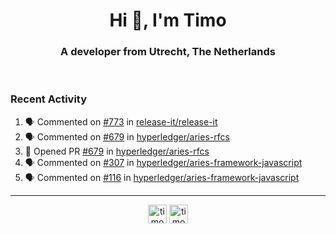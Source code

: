 <h1 align="center">Hi 👋, I'm Timo</h1>
<h3 align="center">A developer from Utrecht, The Netherlands</h3>
<br/>
<!-- https://github.com/rahuldkjain/github-profile-readme-generator --!>

<!--  <p align="left"><img src="https://github-readme-stats.vercel.app/api?username=timoglastra&show_icons=true&count_private=true&" alt="timoglastra" /></p> --!>

<!--
Github language stats
<p align="left"><img src="https://github-readme-stats.vercel.app/api/top-langs/?username=timoglastra&layout=compact" alt="timoglastra" /><p>
-->

<!-- Codestats language stats -->
<!-- <p align="left"><img src="https://codestats-readme.vercel.app/api/top-langs/?username=timoglastra&layout=compact&language_count=12" alt="timoglastra" /><p>    --!>
  
<h3>Recent Activity</h3>

<!--START_SECTION:activity-->
1. 🗣 Commented on [#773](https://github.com/release-it/release-it/issues/773) in [release-it/release-it](https://github.com/release-it/release-it)
2. 🗣 Commented on [#679](https://github.com/hyperledger/aries-rfcs/issues/679) in [hyperledger/aries-rfcs](https://github.com/hyperledger/aries-rfcs)
3. 💪 Opened PR [#679](https://github.com/hyperledger/aries-rfcs/pull/679) in [hyperledger/aries-rfcs](https://github.com/hyperledger/aries-rfcs)
4. 🗣 Commented on [#307](https://github.com/hyperledger/aries-framework-javascript/issues/307) in [hyperledger/aries-framework-javascript](https://github.com/hyperledger/aries-framework-javascript)
5. 🗣 Commented on [#116](https://github.com/hyperledger/aries-framework-javascript/issues/116) in [hyperledger/aries-framework-javascript](https://github.com/hyperledger/aries-framework-javascript)
<!--END_SECTION:activity-->

---

<p align="center">
<a href="https://twitter.com/timoglastra" target="blank"><img align="center" src="https://cdn.jsdelivr.net/npm/simple-icons@3.0.1/icons/twitter.svg" alt="timoglastra" height="30" width="30" /></a>
<a href="https://linkedin.com/in/timoglastra" target="blank"><img align="center" src="https://cdn.jsdelivr.net/npm/simple-icons@3.0.1/icons/linkedin.svg" alt="timoglastra" height="30" width="30" /></a>
</p>



